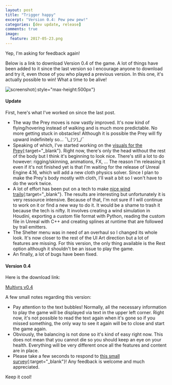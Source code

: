 ```yaml
---
layout: post
title: "Trigger happy"
excerpt: "Version 0.4: Pew pew pew!"
categories: [dev update, release]
comments: true
image:
  feature: 2017-05-23.png
---
```


Yep, I'm asking for feedback again!

Below is a link to download Version 0.4 of the game. A lot of things have been added to it since the last version so I encourage anyone to download and try it, even those of you who played a previous version. In this one, it's actually possible to win! What a time to be alive!

![screenshot]{:style="max-height:500px"}

#### Update

First, here's what I've worked on since the last post.

- The way the Prey moves is now vastly improved. It's now kind of flying/hovering instead of walking and is much more predictable. No more getting stuck in obstacles! Although it is possible the Prey will fly upward indefinitely so... &#x00AF;&#x005C;&#x005F;(&#x30C4;)&#x005F;&#x002F;&#x00AF;
- Speaking of which, I've started working on the [visuals for the Prey]{:target="_blank"}. Right now, there's only the head without the rest of the body but I think it's beginning to look nice. There's still a lot to do however: rigging/skinning, animations, FX, ... The reason I'm releasing it even if it's not finished yet is that I'm waiting for the release of Unreal Engine 4.16, which will add a new cloth physics solver. Since I plan to make the Prey's body mostly with cloth, I'll wait a bit so I won't have to do the work twice.
- A lot of effort has been put on a tech to make [nice wind trails]{:target="_blank"}. The results are interesting but unfortunately it is very ressource intensive. Because of that, I'm not sure if I will continue to work on it or find a new way to do it. It would be a shame to trash it because the tech is nifty. It involves creating a wind simulation in Houdini, exporting a custom file format with Python, reading the custom file in Unreal with C++ and creating splines at runtime that are followed by trail emitters.
- The Shelter menu was in need of an overhaul so I changed its whole look. It's now closer to the rest of the UI Art direction but a lot of features are missing. For this version, the only thing available is the Rest option although it shouldn't be an issue to play the game.
- An finally, a lot of bugs have been fixed.

#### Version 0.4

Here is the download link:

<a class="btn btn-info" href= "https://drive.google.com/file/d/0B69VFxUQ_NcuVWNJdDBzanV0Snc/view?usp=sharing" target="_blank">
  Multivrs v0.4
</a>

A few small notes regarding this version:

- Pay attention to the text bubbles! Normally, all the necessary information to play the game will be displayed via text in the upper left corner. Right now, it's not possible to read the text again when it's gone so if you missed something, the only way to see it again will be to close and start the game again.
- Obviously, the balancing is not done so it's kind of easy right now. This does not mean that you cannot die so you should keep an eye on your health. Everything will be very different once all the features and content are in place.
- Please take a few seconds to respond to [this small survey]{:target="_blank"}! Any feedback is welcome and much appreciated.

Keep it cool!

[screenshot]: http://i.imgur.com/vs7TrXD.jpg
[visuals for the Prey]: https://media.giphy.com/media/3ohzdRrSfss011lCJW/giphy.gif
[nice wind trails]: https://media.giphy.com/media/xUA7aLMBCSUWfjA7Oo/giphy.gif
[this small survey]: https://goo.gl/forms/P3rA2P32F29IUVI03
